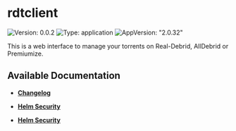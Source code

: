 # rdtclient

![Version: 0.0.2](https://img.shields.io/badge/Version-0.0.2-informational?style=flat-square) ![Type: application](https://img.shields.io/badge/Type-application-informational?style=flat-square) ![AppVersion: "2.0.32"](https://img.shields.io/badge/AppVersion-"2.0.32"-informational?style=flat-square)

This is a web interface to manage your torrents on Real-Debrid, AllDebrid or Premiumize.

## Available Documentation

- [**Changelog**](CHANGELOG)

- [**Helm Security**](container-security)

- [**Helm Security**](helm-security)

